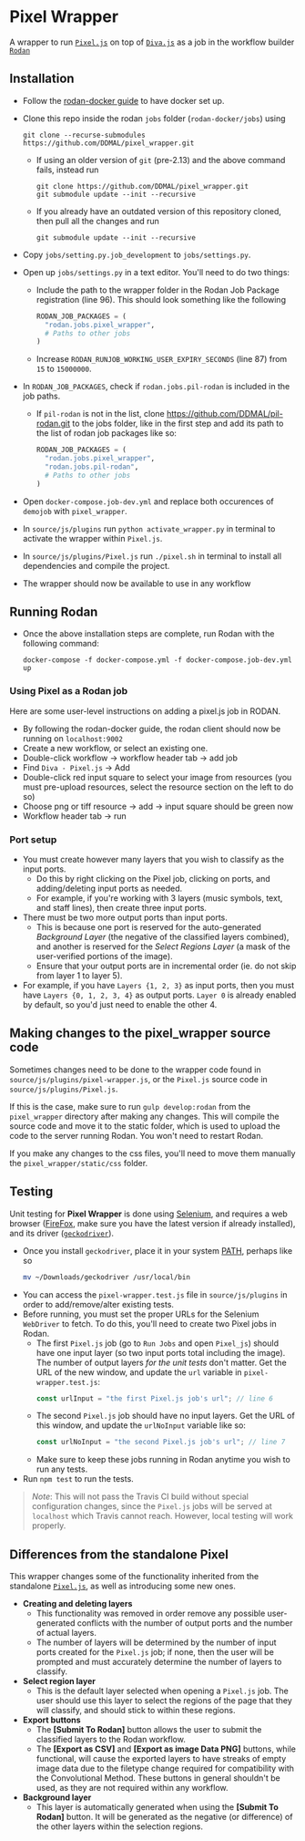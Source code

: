 # Pixel Wrapper

A wrapper to run [```Pixel.js```](https://github.com/DDMAL/Pixel.js) on top of [```Diva.js```](https://github.com/DDMAL/diva.js) as a job in the workflow builder [```Rodan```](https://github.com/DDMAL/Rodan)

## Installation
- Follow the [rodan-docker guide](https://github.com/DDMAL/rodan-docker/blob/master/README.md) to have docker set up.
- Clone this repo inside the rodan `jobs` folder (`rodan-docker/jobs`) using 

  ``` 
  git clone --recurse-submodules https://github.com/DDMAL/pixel_wrapper.git
  ```
  - If using an older version of `git` (pre-2.13) and the above command fails, instead run 
    ```
    git clone https://github.com/DDMAL/pixel_wrapper.git
    git submodule update --init --recursive
    ```
  - If you already have an outdated version of this repository cloned, then pull all the changes and run
    ```
    git submodule update --init --recursive
    ```
- Copy `jobs/setting.py.job_development` to `jobs/settings.py`.
- Open up `jobs/settings.py` in a text editor. You'll need to do two things:
  - Include the path to the wrapper folder in the Rodan Job Package registration (line 96). This should look something like the following
    ``` python
    RODAN_JOB_PACKAGES = (
      "rodan.jobs.pixel_wrapper",
      # Paths to other jobs
    )
    ```
  - Increase `RODAN_RUNJOB_WORKING_USER_EXPIRY_SECONDS` (line 87) from `15` to `15000000`.
- In `RODAN_JOB_PACKAGES`, check if `rodan.jobs.pil-rodan` is included in the job paths.
  - If `pil-rodan` is not in the list, clone https://github.com/DDMAL/pil-rodan.git to the jobs folder, like in the first step and add its path to the list of rodan job packages like so:
    ``` python
    RODAN_JOB_PACKAGES = (
      "rodan.jobs.pixel_wrapper", 
      "rodan.jobs.pil-rodan",
      # Paths to other jobs
    )
    ```
- Open `docker-compose.job-dev.yml` and replace both occurences of `demojob` with `pixel_wrapper`.
- In ```source/js/plugins``` run ```python activate_wrapper.py``` in terminal to activate the wrapper within `Pixel.js`.
- In ```source/js/plugins/Pixel.js``` run ```./pixel.sh``` in terminal to install all dependencies and compile the project.
- The wrapper should now be available to use in any workflow

## Running Rodan
- Once the above installation steps are complete, run Rodan with the following command: 
  ```
  docker-compose -f docker-compose.yml -f docker-compose.job-dev.yml up
  ``` 

### Using Pixel as a Rodan job
Here are some user-level instructions on adding a pixel.js job in RODAN.
- By following the rodan-docker guide, the rodan client should now be running on `localhost:9002`
- Create a new workflow, or select an existing one.
- Double-click workflow -> workflow header tab -> add job
- Find `Diva - Pixel.js` -> Add
- Double-click red input square to select your image from resources (you must pre-upload resources, select the resource section on the left to do so)
- Choose png or tiff resource -> add -> input square should be green now
- Workflow header tab -> run

### Port setup
- You must create however many layers that you wish to classify as the input ports.
  - Do this by right clicking on the Pixel job, clicking on ports, and adding/deleting input ports as needed.
  - For example, if you're working with 3 layers (music symbols, text, and staff lines), then create three input ports.
- There must be two more output ports than input ports. 
  - This is because one port is reserved for the auto-generated *Background Layer* (the negative of the classified layers combined), and another is reserved for the *Select Regions Layer* (a mask of the user-verified portions of the image). 
  - Ensure that your output ports are in incremental order (ie. do not skip from layer 1 to layer 5).
- For example, if you have `Layers {1, 2, 3}` as input ports, then you must have `Layers {0, 1, 2, 3, 4}` as output ports. `Layer 0` is already enabled by default, so you'd just need to enable the other 4.

## Making changes to the pixel_wrapper source code
Sometimes changes need to be done to the wrapper code found in `source/js/plugins/pixel-wrapper.js`, or the `Pixel.js` source code in `source/js/plugins/Pixel.js`. 

If this is the case, make sure to run ```gulp develop:rodan``` from the ```pixel_wrapper``` directory after making any changes. This will compile the source code and move it to the static folder, which is used to upload the code to the server running Rodan. You won't need to restart Rodan. 

If you make any changes to the css files, you'll need to move them manually the ```pixel_wrapper/static/css``` folder.

## Testing
Unit testing for **Pixel Wrapper** is done using [Selenium](http://seleniumhq.github.io/selenium/docs/api/javascript/index.html), and requires a web browser ([FireFox](https://www.mozilla.org/en-US/firefox/), make sure you have the latest version if already installed), and its driver ([`geckodriver`](https://github.com/mozilla/geckodriver/releases/)). 

- Once you install `geckodriver`, place it in your system [PATH](https://en.wikipedia.org/wiki/PATH_%28variable%29), perhaps like so
  ``` bash
  mv ~/Downloads/geckodriver /usr/local/bin
  ```
- You can access the `pixel-wrapper.test.js` file in `source/js/plugins` in order to add/remove/alter existing tests. 
- Before running, you must set the proper URLs for the Selenium `WebDriver` to fetch. To do this, you'll need to create two Pixel jobs in Rodan. 
  - The first `Pixel.js` job (go to `Run Jobs` and open `Pixel_js`) should have one input layer (so two input ports total including the image). The number of output layers _for the unit tests_ don't matter. Get the URL of the new window, and update the `url` variable in `pixel-wrapper.test.js`:
    ```javascript
    const urlInput = "the first Pixel.js job's url"; // line 6
    ```
  - The second `Pixel.js` job should have no input layers. Get the URL of this window, and update the `urlNoInput` variable like so:
    ```javascript
    const urlNoInput = "the second Pixel.js job's url"; // line 7
    ```
  - Make sure to keep these jobs running in Rodan anytime you wish to run any tests.
- Run `npm test` to run the tests.
> *Note*: This will not pass the Travis CI build without special configuration changes, since the `Pixel.js` jobs will be served at `localhost` which Travis cannot reach. However, local testing will work properly. 

## Differences from the standalone Pixel 
This wrapper changes some of the functionality inherited from the standalone [`Pixel.js`](https://github.com/DDMAL/Pixel.js), as well as introducing some new ones.
- **Creating and deleting layers**
  - This functionality was removed in order remove any possible user-generated conflicts with the number of output ports and the number of actual layers. 
  - The number of layers will be determined by the number of input ports created for the `Pixel.js` job; if none, then the user will be prompted and must accurately determine the number of layers to classify.
- **Select region layer**
  - This is the default layer selected when opening a `Pixel.js` job. The user should use this layer to select the regions of the page that they will classify, and should stick to within these regions. 
- **Export buttons**
  - The **[Submit To Rodan]** button allows the user to submit the classified layers to the Rodan workflow.
  - The **[Export as CSV]** and **[Export as image Data PNG]** buttons, while functional, will cause the exported layers to have streaks of empty image data due to the filetype change required for compatibility with the Convolutional Method. These buttons in general shouldn't be used, as they are not required within any workflow.
- **Background layer**  
  - This layer is automatically generated when using the **[Submit To Rodan]** button. It will be generated as the negative (or difference) of the other layers within the selection regions.
